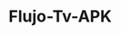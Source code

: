 # Flujo-Tv-APK
<head>
  <meta name="google-site-verification" content="B8rqD8lhM-WkgzP1xxWValdC4YaRQ9sv966lfEHBaaI" />
</head>
